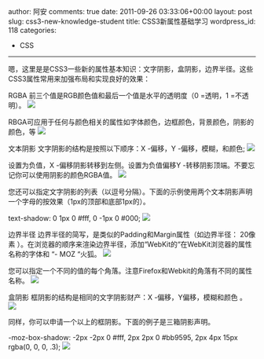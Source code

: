 author: 阿安
comments: true
date: 2011-09-26 03:33:06+00:00
layout: post
slug: css3-new-knowledge-student
title: CSS3新属性基础学习
wordpress_id: 118
categories:
- CSS
---

嗯，这里是是CSS3一些新的属性基本知识：文字阴影，盒阴影，边界半径。这些CSS3属性常用来加强布局和实现良好的效果：

RGBA
前三个值是RGB颜色值和最后一个值是水平的透明度（0 =透明，1 =不透明）。
[![](/wp-content/uploads/2011/09/rgba.gif)](/wp-content/uploads/2011/09/rgba.gif)
  

RBGA可应用于任何与颜色相关的属性如字体颜色，边框颜色，背景颜色，阴影的颜色，等
[![](/wp-content/uploads/2011/09/rgba2.gif)](/wp-content/uploads/2011/09/rgba2.gif)
  
<!-- more -->
文本阴影
文字阴影的结构是按照以下顺序：X -偏移，Y -偏移，模糊，和颜色;
[![](/wp-content/uploads/2011/09/text-shadow.gif)](/wp-content/uploads/2011/09/text-shadow.gif)
  

设置为负值，X -偏移阴影转移到左侧。设置为负值偏移Y -转移阴影顶端。不要忘记你可以使用阴影的颜色RGBA值。
[![](/wp-content/uploads/2011/09/text-shadow-example2.gif)](/wp-content/uploads/2011/09/text-shadow-example2.gif)
  

您还可以指定文字阴影的列表（以逗号分隔）。下面的示例使用两个文本阴影声明一个字母的按效果（1px的顶部和底部1px的）。

text-shadow: 0 1px 0 #fff, 0 -1px 0 #000;
[![](/wp-content/uploads/2011/09/text-shadow-example3.gif)](/wp-content/uploads/2011/09/text-shadow-example3.gif)
  

边界半径
边界半径的简写，是类似的Padding和Margin属性（如边界半径： 20像素 ）。在浏览器的顺序来渲染边界半径，添加“WebKit的“在WebKit浏览器的属性名称的字体和 “- MOZ “火狐。
[![](/wp-content/uploads/2011/09/border-radius.gif)](/wp-content/uploads/2011/09/border-radius.gif)
  

您可以指定一个不同的值的每个角落。注意Firefox和Webkit的角落有不同的属性名称。
[![](/wp-content/uploads/2011/09/border-radius-corners.gif)](/wp-content/uploads/2011/09/border-radius-corners.gif)
  

盒阴影
框阴影的结构是相同的文字阴影财产：X -偏移，Y偏移，模糊和颜色 。
[![](/wp-content/uploads/2011/09/box-shadow.gif)](/wp-content/uploads/2011/09/box-shadow.gif)
  

同样，你可以申请一个以上的框阴影。下面的例子是三箱阴影声明。

-moz-box-shadow: -2px -2px 0 #fff, 2px 2px 0 #bb9595, 2px 4px 15px rgba(0, 0, 0, .3);
[![](/wp-content/uploads/2011/09/box-shadow2.gif)](/wp-content/uploads/2011/09/box-shadow2.gif)
